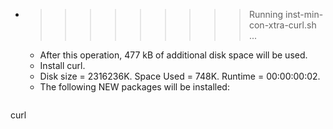 * >>>>>>>>> Running inst-min-con-xtra-curl.sh ...
  * After this operation, 477 kB of additional disk space will be used.
  * Install curl.
  * Disk size = 2316236K. Space Used = 748K. Runtime = 00:00:00:02.
  * The following NEW packages will be installed:
  ```bash
curl
  ```
